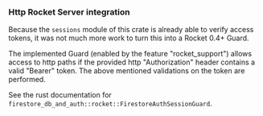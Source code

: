 ### Http Rocket Server integration

Because the `sessions` module of this crate is already able to verify access tokens,
it was not much more work to turn this into a Rocket 0.4+ Guard.

The implemented Guard (enabled by the feature "rocket_support") allows access to http paths
if the provided http "Authorization" header contains a valid "Bearer" token.
The above mentioned validations on the token are performed.

See the rust documentation for `firestore_db_and_auth::rocket::FirestoreAuthSessionGuard`.